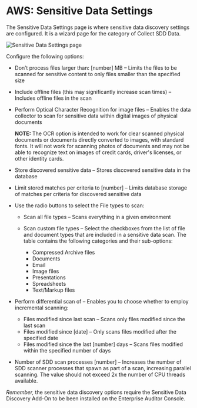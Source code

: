 # AWS: Sensitive Data Settings

The Sensitive Data Settings page is where sensitive data discovery settings are configured. It is a
wizard page for the category of Collect SDD Data.

![Sensitive Data Settings page](/img/versioned_docs/accessanalyzer_11.6/accessanalyzer/install/application/upgrade/sensitivedata.webp)

Configure the following options:

- Don’t process files larger than: [number] MB – Limits the files to be scanned for sensitive
  content to only files smaller than the specified size
- Include offline files (this may significantly increase scan times) – Includes offline files in the
  scan
- Perform Optical Character Recognition for image files – Enables the data collector to scan for
  sensitive data within digital images of physical documents

    **NOTE:** The OCR option is intended to work for clear scanned physical documents or documents
    directly converted to images, with standard fonts. It will not work for scanning photos of
    documents and may not be able to recognize text on images of credit cards, driver's licenses, or
    other identity cards.

- Store discovered sensitive data – Stores discovered sensitive data in the database
- Limit stored matches per criteria to [number] – Limits database storage of matches per criteria
  for discovered sensitive data
- Use the radio buttons to select the File types to scan:

    - Scan all file types – Scans everything in a given environment
    - Scan custom file types – Select the checkboxes from the list of file and document types that
      are included in a sensitive data scan. The table contains the following categories and their
      sub-options:

        - Compressed Archive files
        - Documents
        - Email
        - Image files
        - Presentations
        - Spreadsheets
        - Text/Markup files

- Perform differential scan of – Enables you to choose whether to employ incremental scanning:

    - Files modified since last scan – Scans only files modified since the last scan
    - Files modified since [date] – Only scans files modified after the specified date
    - Files modified since the last [number] days – Scans files modified within the specified number
      of days

- Number of SDD scan processes [number] – Increases the number of SDD scanner processes that spawn
  as part of a scan, increasing parallel scanning. The value should not exceed 2x the number of CPU
  threads available.

_Remember,_ the sensitive data discovery options require the Sensitive Data Discovery Add-On to be
been installed on the Enterprise Auditor Console.
